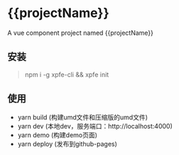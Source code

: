 # {{projectName}}
A vue component project named {{projectName}}

## 安装

> npm i -g xpfe-cli && xpfe init <app-name>

## 使用

- yarn build (构建umd文件和压缩版的umd文件)
- yarn dev (本地dev，服务端口：http://localhost:4000)
- yarn demo (构建demo页面)
- yarn deploy (发布到github-pages)
